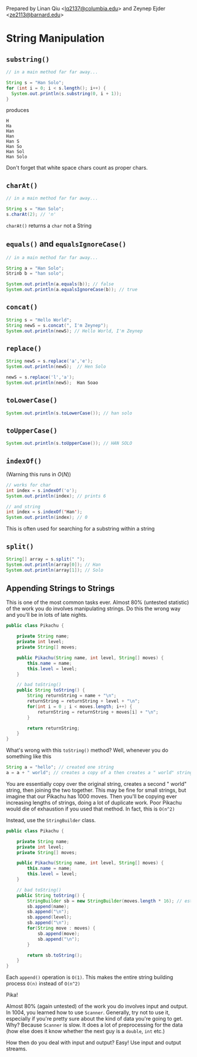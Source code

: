 Prepared by Linan Qiu <[lq2137@columbia.edu](lq2137@columbia.edu)> and Zeynep Ejder <[ze2113@barnard.edu](ze2113@barnard.edu)>

# String Manipulation

## `substring()`

```java
// in a main method far far away...

String s = "Han Solo";
for (int i = 0; i < s.length(); i++) {
  System.out.println(s.substring(0, i + 1));
}
```

produces

```
H
Ha
Han
Han 
Han S
Han So
Han Sol
Han Solo
```

Don't forget that white space chars count as proper chars.

## `charAt()`

```java
// in a main method far far away...

String s = "Han Solo";
s.charAt(2); // 'n'
```

`charAt()` returns a `char` not a String

## `equals()` and `equalsIgnoreCase()`

```java
// in a main method far far away...

String a = "Han Solo";
Strinb b = "han solo";

System.out.println(a.equals(b)); // false
System.out.println(a.equalsIgnoreCase(b)); // true
```

## `concat()`

```java
String s = "Hello World";
String newS = s.concat(", I'm Zeynep");
System.out.println(newS); // Hello World, I'm Zeynep
```

## `replace()`

```java
String newS = s.replace('a','e');
System.out.println(newS);  // Hen Solo

newS = s.replace('l','a');
System.out.println(newS);  Han Soao
```

## `toLowerCase()`

```java
System.out.println(s.toLowerCase()); // han solo
```

## `toUpperCase()`

```java
System.out.println(s.toUpperCase()); // HAN SOLO
```

## `indexOf()`

(Warning this runs in $O(N)$)

```java
// works for char
int index = s.indexOf('o');
System.out.println(index); // prints 6

// and string
int index = s.indexOf('Han');
System.out.println(index); // 0
```

This is often used for searching for a substring within a string

## `split()`

```java
String[] array = s.split(" ");
System.out.println(array[0]); // Han
System.out.println(array[1]); // Solo
```

## Appending Strings to Strings

This is one of the most common tasks ever. Almost 80% (untested statistic) of the work you do involves manipulating strings. Do this the wrong way and you'll be in lots of late nights.

```Java
public class Pikachu {

    private String name;
    private int level;
    private String[] moves;

    public Pikachu(String name, int level, String[] moves) {
        this.name = name;
        this.level = level;
    }

    // bad toString()
    public String toString() {
        String returnString = name + "\n";
        returnString = returnString + level + "\n";
        for(int i = 0 ; i < moves.length; i++) {
            returnString = returnString + moves[i] + "\n";
        }

        return returnString;
    }
}
```

What's wrong with this `toString()` method? Well, whenever you do something like this

```Java
String a = "hello"; // created one string
a = a + " world"; // creates a copy of a then creates a " world" string, then creates a new "hello world", then assigning the new "hello world" to a
```

You are essentially copy over the original string, creates a second " world" string, then joining the two together. This may be fine for small strings, but imagine that our Pikachu has 1000 moves. Then you'll be copying ever increasing lengths of strings, doing a lot of duplicate work. Poor Pikachu would die of exhaustion if you used that method. In fact, this is `O(n^2)`

Instead, use the `StringBuilder` class.

```Java
public class Pikachu {

    private String name;
    private int level;
    private String[] moves;

    public Pikachu(String name, int level, String[] moves) {
        this.name = name;
        this.level = level;
    }

    // bad toString()
    public String toString() {
        StringBuilder sb = new StringBuilder(moves.length * 16); // estimated length
        sb.append(name);
        sb.append("\n");
        sb.append(level);
        sb.append("\n");
        for(String move : moves) {
            sb.append(move);
            sb.append("\n");
        }

        return sb.toString();
    }
}
```

Each `append()` operation is `O(1)`. This makes the entire string building process `O(n)` instead of `O(n^2)`

Pika!

Almost 80% (again untested) of the work you do involves input and output. In 1004, you learned how to use `Scanner`. Generally, try not to use it, especially if you're pretty sure about the kind of data you're going to get. Why? Because `Scanner` is slow. It does a lot of preprocessing for the data (how else does it know whether the next guy is a `double`, `int` etc.)

How then do you deal with input and output? Easy! Use input and output streams. 
